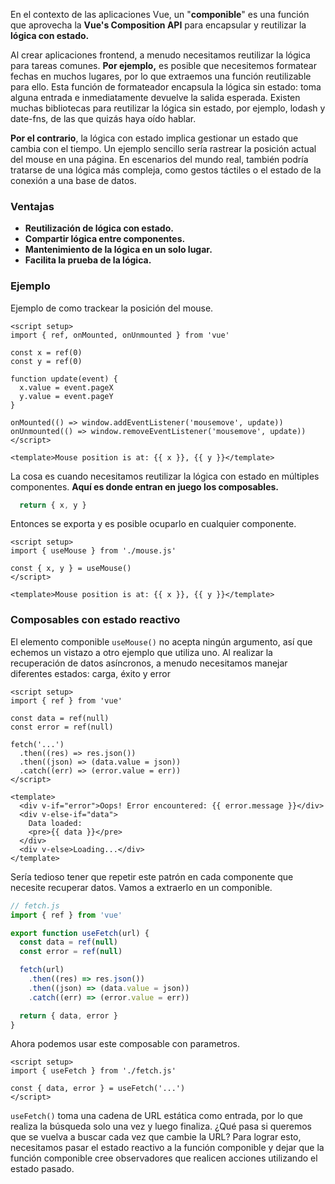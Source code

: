 En el contexto de las aplicaciones Vue, un "**componible**" es una función que aprovecha la **Vue's Composition API** para encapsular y reutilizar la **lógica con estado.**

Al crear aplicaciones frontend, a menudo necesitamos reutilizar la lógica para tareas comunes. 
**Por ejemplo,** es posible que necesitemos formatear fechas en muchos lugares, por lo que extraemos una función reutilizable para ello. Esta función de formateador encapsula la lógica sin estado: toma alguna entrada e inmediatamente devuelve la salida esperada. Existen muchas bibliotecas para reutilizar la lógica sin estado, por ejemplo, lodash y date-fns, de las que quizás haya oído hablar.

**Por el contrario**, la lógica con estado implica gestionar un estado que cambia con el tiempo. Un ejemplo sencillo sería rastrear la posición actual del mouse en una página. En escenarios del mundo real, también podría tratarse de una lógica más compleja, como gestos táctiles o el estado de la conexión a una base de datos.


### Ventajas
- **Reutilización de lógica con estado.**
- **Compartir lógica entre componentes.**
- **Mantenimiento de la lógica en un solo lugar.**
- **Facilita la prueba de la lógica.**
### Ejemplo
Ejemplo de como trackear la posición del mouse.

```vue
<script setup>
import { ref, onMounted, onUnmounted } from 'vue'

const x = ref(0)
const y = ref(0)

function update(event) {
  x.value = event.pageX
  y.value = event.pageY
}

onMounted(() => window.addEventListener('mousemove', update))
onUnmounted(() => window.removeEventListener('mousemove', update))
</script>

<template>Mouse position is at: {{ x }}, {{ y }}</template>
```

La cosa es cuando necesitamos reutilizar la lógica con estado en múltiples componentes. **Aquí es donde entran en juego los composables.**

```js
  return { x, y }
```

Entonces se exporta y es posible ocuparlo en cualquier componente.

```vue
<script setup>
import { useMouse } from './mouse.js'

const { x, y } = useMouse()
</script>

<template>Mouse position is at: {{ x }}, {{ y }}</template>
```

### Composables con estado reactivo
El elemento componible `useMouse()` no acepta ningún argumento, así que echemos un vistazo a otro ejemplo que utiliza uno. Al realizar la recuperación de datos asíncronos, a menudo necesitamos manejar diferentes estados: carga, éxito y error

```vue
<script setup>
import { ref } from 'vue'

const data = ref(null)
const error = ref(null)

fetch('...')
  .then((res) => res.json())
  .then((json) => (data.value = json))
  .catch((err) => (error.value = err))
</script>

<template>
  <div v-if="error">Oops! Error encountered: {{ error.message }}</div>
  <div v-else-if="data">
    Data loaded:
    <pre>{{ data }}</pre>
  </div>
  <div v-else>Loading...</div>
</template>
```

Sería tedioso tener que repetir este patrón en cada componente que necesite recuperar datos. Vamos a extraerlo en un componible.

```js
// fetch.js
import { ref } from 'vue'

export function useFetch(url) {
  const data = ref(null)
  const error = ref(null)

  fetch(url)
    .then((res) => res.json())
    .then((json) => (data.value = json))
    .catch((err) => (error.value = err))

  return { data, error }
}
```

Ahora podemos usar este composable con parametros.
```vue
<script setup>
import { useFetch } from './fetch.js'

const { data, error } = useFetch('...')
</script>
```

`useFetch()` toma una cadena de URL estática como entrada, por lo que realiza la búsqueda solo una vez y luego finaliza. ¿Qué pasa si queremos que se vuelva a buscar cada vez que cambie la URL? Para lograr esto, necesitamos pasar el estado reactivo a la función componible y dejar que la función componible cree observadores que realicen acciones utilizando el estado pasado.